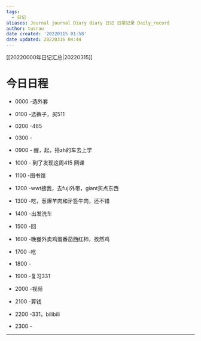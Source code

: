 ```yaml
---
tags:
  - 日记
aliases: Journal journal Diary diary 日记 日常记录 Daily_record
author: tusrau
date created: '20220315 01:58'
date updated: 20220316 04:44
---
```


[[20220000年日记汇总|20220315]]

# 今日日程

- 0000 -选外套
- 0100 -选裤子，买511
- 0200 -465
- 0300 -

- 0900 - 醒，起，搭zh的车去上学
- 1000 - 到了发现这周415 网课
- 1100 -图书馆
- 1200 -wwt接我，去fuji外带，giant买点东西
- 1300 -吃，葱爆羊肉和牙签牛肉，还不错
- 1400 -出发洗车
- 1500 -回
- 1600 -晚餐外卖鸡蛋番茄西红柿，孜然鸡
- 1700 -吃
- 1800 -

- 1900 -复习331
- 2000 -视频
- 2100 -算钱
- 2200 -331，bilibili
- 2300 -

---
